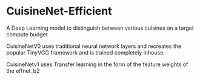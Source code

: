# CuisineNet-Efficient
A Deep Learning model to distinguish between various cuisines on a target compute budget

CuisineNetV0 uses traditional neural network layers and recreates the popular TinyVGG framework and is trained completely inhouse.

CuisineNetv1 uses Transfer learning in the form of the feature weights of the effnet_b2
